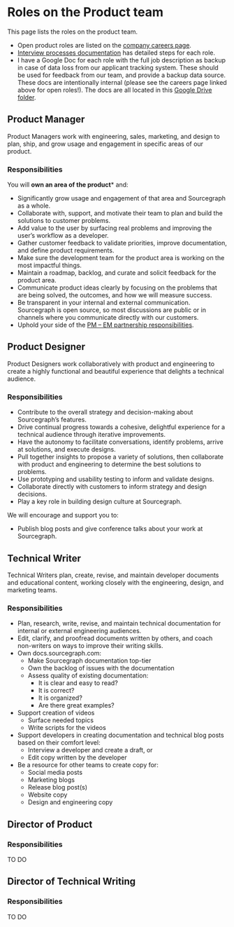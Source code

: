 # Roles on the Product team

This page lists the roles on the product team.

- Open product roles are listed on the [company careers page](https://boards.greenhouse.io/sourcegraph91).
- [Interview processes documentation](./interviews/index.md) has detailed steps for each role.
- I have a Google Doc for each role with the full job description as backup in case of data loss from our applicant tracking system. These should be used for feedback from our team, and provide a backup data source. These docs are intentionally internal (please see the careers page linked above for open roles!). The docs are all located in this [Google Drive folder](https://drive.google.com/drive/folders/1a4yzjbqICYXMI7OLmDEDSK0BZD7EMydx?usp=sharing).

## Product Manager

Product Managers work with engineering, sales, marketing, and design to plan, ship, and grow usage and engagement in specific areas of our product.
### Responsibilities

You will **own an area of the product**\* and:

- Significantly grow usage and engagement of that area and Sourcegraph as a whole.
- Collaborate with, support, and motivate their team to plan and build the solutions to customer problems.
- Add value to the user by surfacing real problems and improving the user’s workflow as a developer.
- Gather customer feedback to validate priorities, improve documentation, and define product requirements.
- Make sure the development team for the product area is working on the most impactful things.
- Maintain a roadmap, backlog, and curate and solicit feedback for the product area.
- Communicate product ideas clearly by focusing on the problems that are being solved, the outcomes, and how we will measure success.
- Be transparent in your internal and external communication. Sourcegraph is open source, so most discussions are public or in channels where you communicate directly with our customers.
- Uphold your side of the [PM – EM partnership responsibilities](product_manager_engineering_manager_responsibilities.md).

## Product Designer

Product Designers work collaboratively with product and engineering to create a highly functional and beautiful experience that delights a technical audience.

### Responsibilities

- Contribute to the overall strategy and decision-making about Sourcegraph’s features.
- Drive continual progress towards a cohesive, delightful experience for a technical audience through iterative improvements.
- Have the autonomy to facilitate conversations, identify problems, arrive at solutions, and execute designs.
- Pull together insights to propose a variety of solutions, then collaborate with product and engineering to determine the best solutions to problems.
- Use prototyping and usability testing to inform and validate designs.
- Collaborate directly with customers to inform strategy and design decisions.
- Play a key role in building design culture at Sourcegraph.

We will encourage and support you to:

- Publish blog posts and give conference talks about your work at Sourcegraph.

## Technical Writer

Technical Writers plan, create, revise, and maintain developer documents and educational content, working closely with the engineering, design, and marketing teams.

### Responsibilities

- Plan, research, write, revise, and maintain technical documentation for internal or external engineering audiences.
- Edit, clarify, and proofread documents written by others, and coach non-writers on ways to improve their writing skills.
- Own docs.sourcegraph.com:
   - Make Sourcegraph documentation top-tier
   - Own the backlog of issues with the documentation
   - Assess quality of existing documentation:
      - It is clear and easy to read?
      - It is correct?
      - It is organized?
      - Are there great examples?
- Support creation of videos
   - Surface needed topics
   - Write scripts for the videos
- Support developers in creating documentation and technical blog posts based on their comfort level:
   - Interview a developer and create a draft, or
   - Edit copy written by the developer
- Be a resource for other teams to create copy for:
   - Social media posts
   - Marketing blogs
   - Release blog post(s)
   - Website copy
   - Design and engineering copy

## Director of Product

### Responsibilities

TO DO

## Director of Technical Writing

### Responsibilities

TO DO
